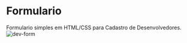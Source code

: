 # Formulario
Formulario simples em HTML/CSS para Cadastro de Desenvolvedores.
![dev-form](https://user-images.githubusercontent.com/66287569/120935785-cda14300-c6da-11eb-9b24-1ffcdcbb4ae8.png)
